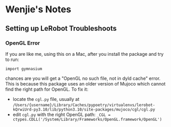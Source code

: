 # Wenjie's Notes

## Setting up LeRobot Troubleshoots

### OpenGL Error

If you are like me, using this on a Mac, after you install the package and try to run:

```
import gymnasium
```

chances are you will get a "OpenGL no such file, not in dyld cache" error. This is because this package uses an older version of Mujoco which cannot find the right path for OpenGL. To fix it:

- locate the `cgl.py` file, usually at `/Users/{username}/Library/Caches/pypoetry/virtualenvs/lerobot-kQrwiUrd-py3.10/lib/python3.10/site-packages/mujoco/cgl/cgl.py`
- edit `cgl.py` with the right OpenGL path: `_CGL = ctypes.CDLL('/System/Library/Frameworks/OpenGL.framework/OpenGL')`
